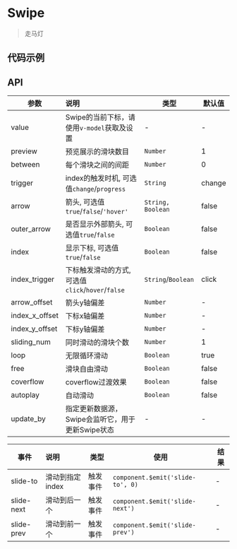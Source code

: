 # Swipe

> 走马灯

## 代码示例

<test></test>

<script>
  import test from '@/pages/demo/Swipe.vue';

  export default {
    components: {
      test
    }
  }
</script>

## API

| 参数 | 说明 | 类型 | 默认值 |
| ----|:-----| ---- | ---- |
| value | Swipe的当前下标，请使用`v-model`获取及设置  | - | - |
| preview | 预览展示的滑块数目  | `Number` | 1 |
| between | 每个滑块之间的间距  | `Number` | 0 |
| trigger | index的触发时机, 可选值`change`/`progress`  | `String` | change |
| arrow | 箭头, 可选值`true`/`false`/`'hover'`  | `String, Boolean` | false |
| outer_arrow | 是否显示外部箭头, 可选值`true`/`false` | `Boolean` | false |
| index | 显示下标, 可选值`true`/`false`  | `Boolean` | false |
| index_trigger | 下标触发滑动的方式, 可选值`click`/`hover`/`false`  | `String`/`Boolean` | click |
| arrow_offset | 箭头y轴偏差   | `Number` | - |
| index_x_offset | 下标x轴偏差  | `Number` | - |
| index_y_offset | 下标y轴偏差  | `Number` | - |
| sliding_num | 同时滑动的滑块个数  | `Number` | 1 |
| loop | 无限循环滑动  | `Boolean` | true |
| free | 滑块自由滑动  | `Boolean` | false |
| coverflow | coverflow过渡效果  | `Boolean` | false |
| autoplay | 自动滑动  | `Boolean` | false |
| update_by | 指定更新数据源，Swipe会监听它，用于更新Swipe状态 | - | - |

| 事件 | 说明 | 类型 | 使用 | 结果 |
| ----|:----- | ---- | ---- | ---- |
| slide-to | 滑动到指定index | 触发事件 | `component.$emit('slide-to', 0)` | - |
| slide-next | 滑动到后一个 | 触发事件 | `component.$emit('slide-next')` | - |
| slide-prev | 滑动到前一个 | 触发事件 | `component.$emit('slide-prev')` | - |
